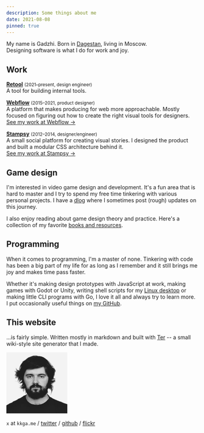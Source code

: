 ```yaml
---
description: Some things about me
date: 2021-08-08
pinned: true
---
```


My name is Gadzhi. Born in
<a href="https://wikipedia.org/wiki/Dagestan">Dagestan</a>, living in
Moscow.<br/> Designing software is what I do for work and joy.

## Work

**[Retool](https://retool.com)** <small>(2021&ndash;present, design
engineer)</small><br/>A tool for building internal tools.

**[Webflow](https://webflow.com)** <small>(2015&ndash;2021, product
designer)</small>
<br/>A platform that makes producing for web more approachable. Mostly focused
on figuring out how to create the right visual tools for designers.<br/>
[See my work at Webflow →](/work/webflow.md)</br>

**[Stampsy](https://stampsy.com)** <small>(2012&ndash;2014,
designer/engineer)</small><br/>A small social platform for creating visual
stories. I designed the product and built a modular CSS architecture behind
it.<br/> [See my work at Stampsy →](/work/stampsy.md)

## Game design

I'm interested in video game design and development. It's a fun area that is
hard to master and I try to spend my free time tinkering with various personal
projects. I have a [dlog](/dlog) where I sometimes post (rough) updates on this
journey.

I also enjoy reading about game design theory and practice. Here's a collection
of my favorite [books and resources](/notes/gamedesign-resources.md).

## Programming

When it comes to programming, I'm a master of none. Tinkering with code has been
a big part of my life for as long as I remember and it still brings me joy and
makes time pass faster.

Whether it's making design prototypes with JavaScript at work, making games with
Godot or Unity, writing shell scripts for my
[Linux desktop](https://github.com/kkga/dotfiles) or making little CLI programs
with Go, I love it all and always try to learn more. I put occasionally useful
things on [my GitHub](https://github.com/kkga).

## This website

...is fairly simple. Written mostly in markdown and built with
[Ter](https://ter.kkga.me) -- a small wiki-style site generator that I made.

<img width=160 src="/img/about/face.jpg"/>

`x` at `kkga.me` / [twitter](https://twitter.com/kkga_) /
[github](https://github.com/kkga) / [flickr](https://flickr.com/gadzh)
